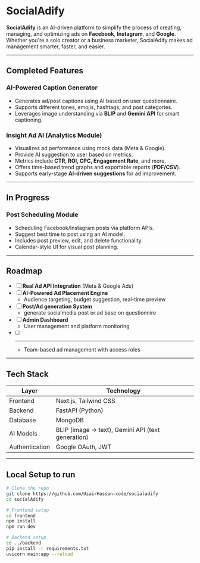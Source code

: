 # SocialAdify

**SocialAdify** is an AI-driven platform to simplify the process of creating, managing, and optimizing ads on **Facebook**, **Instagram**, and **Google**. Whether you're a solo creator or a business marketer, SocialAdify makes ad management smarter, faster, and easier.

---

## Completed Features

### AI-Powered Caption Generator
- Generates ad/post captions using AI based on user questionnaire.
- Supports different tones, emojis, hashtags, and post categories.
- Leverages image understanding via **BLIP** and **Gemini API** for smart captioning.

### Insight Ad AI (Analytics Module)
- Visualizes ad performance using mock data (Meta & Google).
- Provide AI suggestion to user based on metrics.
- Metrics include **CTR, ROI, CPC, Engagement Rate**, and more.
- Offers time-based trend graphs and exportable reports (**PDF/CSV**).
- Supports early-stage **AI-driven suggestions** for ad improvement.

---

## In Progress

### Post Scheduling Module
- Scheduling Facebook/Instagram posts via platform APIs.
- Suggest best time to post using an AI model.
- Includes post preview, edit, and delete functionality.
- Calendar-style UI for visual post planning.

---

## Roadmap

- [ ] **Real Ad API Integration** (Meta & Google Ads)
- [ ] **AI-Powered Ad Placement Engine**
  - Audience targeting, budget suggestion, real-time preview
- [ ] **Post/Ad generation System**
  - generate socialmedia post or ad base on questionnire
- [ ] **Admin Dashboard**
  - User management and platform monitoring
- [ ] ****
  - Team-based ad management with access roles

---

## Tech Stack

| Layer        | Technology             |
|--------------|------------------------|
| Frontend     | Next.js, Tailwind CSS  |
| Backend      | FastAPI (Python)       |
| Database     | MongoDB                |
| AI Models    | BLIP (image → text), Gemini API (text generation) |
| Authentication | Google OAuth, JWT    |

---

##  Local Setup to run

```bash
# Clone the repo
git clone https://github.com/UzairHassan-code/socialadify
cd socialAdify

# Frontend setup
cd frontend
npm install
npm run dev

# Backend setup
cd ../backend
pip install -r requirements.txt
uvicorn main:app --reload
